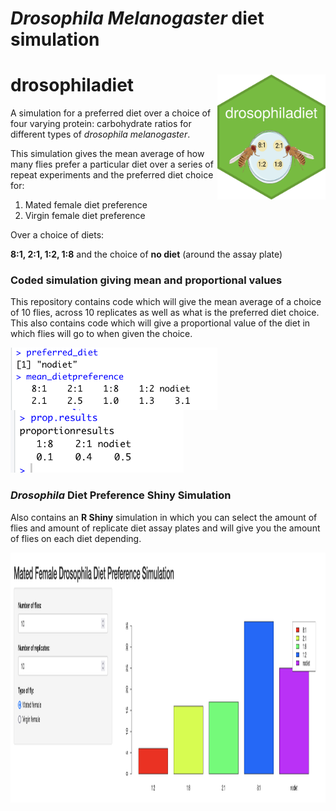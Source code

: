 # *Drosophila Melanogaster* diet simulation


# drosophiladiet <img src='images/hex-drosophiladiet.png' align="right" height="200" />
 
 
A simulation for a preferred diet over a choice of four varying protein: carbohydrate ratios for different types of *drosophila melanogaster*.  


 

This simulation gives the mean average of how many flies prefer a particular diet over a series of repeat experiments and the preferred diet choice for: 

1. Mated female diet preference
2. Virgin female diet preference 

Over a choice of diets: 

__8:1, 2:1, 1:2, 1:8__ and the choice of __no diet__ (around the assay plate)

### Coded simulation giving mean and proportional values

This repository contains code which will give the mean average of a choice of 10 flies, across 10 replicates as well as what is the preferred diet choice. 
This also contains code which will give a proportional value of the diet in which flies will go to when given the choice. 

<img src='images/meandietpreferencecode.png' align="left" height="100" /> 
<img src='images/propresults.png' height="100">




### *Drosophila* Diet Preference Shiny Simulation 


Also contains an __R Shiny__ simulation in which you can select the amount of flies and amount of replicate diet assay plates and will give you the amount of flies on each diet depending. 


<img src='images/dietsimulation.png'  width="1000" height="400" >



